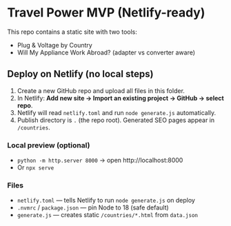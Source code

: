 # Travel Power MVP (Netlify-ready)

This repo contains a static site with two tools:
- Plug & Voltage by Country
- Will My Appliance Work Abroad? (adapter vs converter aware)

## Deploy on Netlify (no local steps)

1. Create a new GitHub repo and upload all files in this folder.
2. In Netlify: **Add new site → Import an existing project → GitHub → select repo**.
3. Netlify will read `netlify.toml` and run `node generate.js` automatically.
4. Publish directory is `.` (the repo root). Generated SEO pages appear in `/countries`.

### Local preview (optional)
- `python -m http.server 8000` → open http://localhost:8000
- Or `npx serve`

### Files
- `netlify.toml` — tells Netlify to run `node generate.js` on deploy
- `.nvmrc` / `package.json` — pin Node to 18 (safe default)
- `generate.js` — creates static `/countries/*.html` from `data.json`